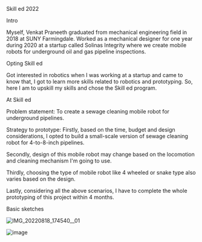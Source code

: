 Skill ed 2022


Intro 

Myself, Venkat Praneeth graduated from mechanical engineering field in 2018 at SUNY Farmingdale. Worked as a mechanical designer for one year during 2020 at a startup called Solinas Integrity where we create mobile robots for underground oil and gas pipeline inspections. 

Opting Skill ed 

Got interested in robotics when I was working at a startup and came to know that, I got to learn more skills related to robotics and prototyping. So, here I am to upskill my skills and chose the Skill ed program. 

At Skill ed 

Problem statement: To create a sewage cleaning mobile robot for underground pipelines. 

Strategy to prototype: Firstly, based on the time, budget and design considerations, I opted to build a small-scale version of sewage cleaning robot for 4-to-8-inch pipelines.  

Secondly, design of this mobile robot may change based on the locomotion and cleaning mechanism I'm going to use.  

Thirdly, choosing the type of mobile robot like 4 wheeled or snake type also varies based on the design. 

Lastly, considering all the above scenarios, I have to complete the whole prototyping of this project within 4 months.

Basic sketches

![IMG_20220818_174540__01](https://user-images.githubusercontent.com/111192825/185393143-3f39dc16-1b0e-48c1-8426-ea740260f562.jpg)


![image](https://user-images.githubusercontent.com/111192825/185309026-980a71ca-52a1-4da5-b43a-894893a52779.png)




 

 
